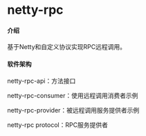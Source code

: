 # netty-rpc

#### 介绍
基于Netty和自定义协议实现RPC远程调用。

#### 软件架构

netty-rpc-api：方法接口

netty-rpc-consumer：使用远程调用消费者示例

netty-rpc-provider：被远程调用服务提供者示例

netty-rpc protocol：RPC服务提供者



